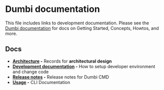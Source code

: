 # Dumbi documentation

This file includes links to development documentation. Please see the [Dumbi documentation](https://docs.dumbi.io) for docs on Getting Started, Concepts, Howtos, and more.

## Docs

- **[Architecture](./architecture/index.md) -** Records for **architectural design**
- **[Development documentation](./development/index.md) -** How to setup developer environment and change code
- **[Release notes](./release_notes) -** Release notes for Dumbi CMD
- **[Usage](./usage/index.md) -** CLI Documentation

